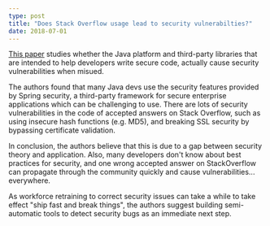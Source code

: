 ```yaml
---
type: post
title: "Does Stack Overflow usage lead to security vulnerabilties?"
date: 2018-07-01
---
```


[This paper](https://arxiv.org/pdf/1709.09970.pdf) studies whether the Java platform and
third-party libraries that are intended to help developers write secure code,
actually cause security vulnerabilities when misued.

The authors found that many Java devs use the security features provided
by Spring security, a third-party framework for secure enterprise applications
which can be challenging to use.
There are lots of security vulnerabilities in the code of accepted answers
on Stack Overflow, 
such as using insecure hash functions (e.g. MD5),
and breaking SSL security by bypassing certificate validation.


In conclusion, the authors believe that this is due to a gap between
security theory and application.
Also, many developers don't know about best practices for security,
and one wrong accepted answer on StackOverflow can propagate through the 
community quickly and cause vulnerabilities... everywhere.

As workforce retraining to correct security issues can take
a while to take effect "ship fast and break things",
the authors suggest building semi-automatic tools to detect security bugs
as an immediate next step.

